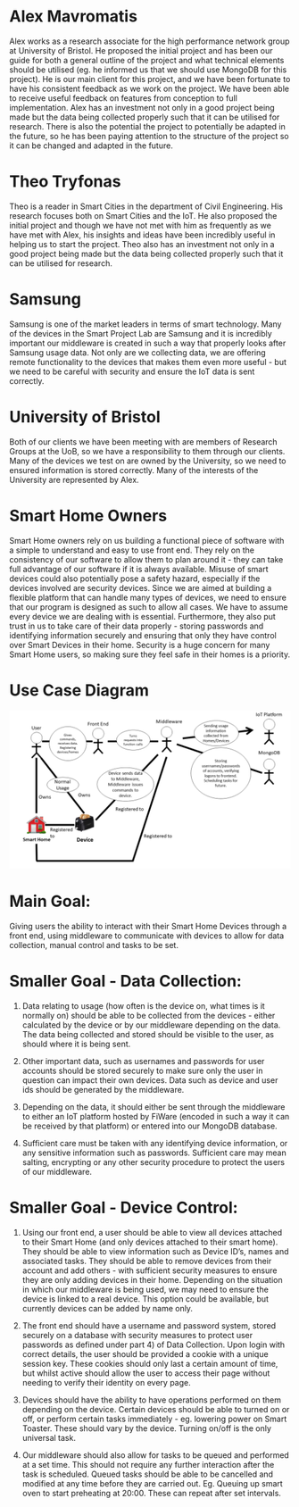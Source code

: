 # Alex Mavromatis
Alex works as a research associate for the high performance network group at University of Bristol. He proposed the initial project and has been our guide for both a general outline of the project and what technical elements should be utilised (eg. he informed us that we should use MongoDB for this project). He is our main client for this project, and we have been fortunate to have his consistent feedback as we work on the project. We have been able to receive useful feedback on features from conception to full implementation. Alex has an investment not only in a good project being made but the data being collected properly such that it can be utilised for research. There is also the potential the project to potentially be adapted in the future, so he has been paying attention to the structure of the project so it can be changed and adapted in the future.

# Theo Tryfonas
Theo is a reader in Smart Cities in the department of Civil Engineering. His research focuses both on Smart Cities and the IoT. He also proposed the initial project and though we have not met with him as frequently as we have met with Alex, his insights and ideas have been incredibly useful in helping us to start the project. Theo also has an investment not only in a good project being made but the data being collected properly such that it can be utilised for research.

# Samsung
Samsung is one of the market leaders in terms of smart technology. Many of the devices in the Smart Project Lab are Samsung and it is incredibly important our middleware is created in such a way that properly looks after Samsung usage data. Not only are we collecting data, we are offering remote functionality to the devices that makes them even more useful - but we need to be careful with security and ensure the IoT data is sent correctly.

# University of Bristol
Both of our clients we have been meeting with are members of Research Groups at the UoB, so we have a responsibility to them through our clients. Many of the devices we test on are owned by the University, so we need to ensured information is stored correctly. Many of the interests of the University are represented by Alex.

# Smart Home Owners
Smart Home owners rely on us building a functional piece of software with a simple to understand and easy to use front end. They rely on the consistency of our software to allow them to plan around it - they can take full advantage of our software if it is always available. Misuse of smart devices could also potentially pose a safety hazard, especially if the devices involved are security devices. Since we are aimed at building a flexible platform that can handle many types of devices, we need to ensure that our program is designed as such to allow all cases. We have to assume every device we are dealing with is essential. Furthermore, they also put trust in us to take care of their data properly - storing passwords and identifying information securely and ensuring that only they have control over Smart Devices in their home. Security is a huge concern for many Smart Home users, so making sure they feel safe in their homes is a priority.

# Use Case Diagram

![alt text](UseCaseDiagram.png "Use Case Diagram")

# Main Goal:

Giving users the ability to interact with their Smart Home Devices through a front end, using middleware to communicate with devices to allow for data collection, manual control and tasks to be set.


# Smaller Goal - Data Collection:

1.  Data relating to usage (how often is the device on, what times is it normally on) should be able to be collected from the devices - either calculated by the device or by our middleware depending on the data. The data being collected and stored should be visible to the user, as should where it is being sent.

2. Other important data, such as usernames and passwords for user accounts should be stored securely to make sure only the user in question can impact their own devices. Data such as device and user ids should be generated by the middleware.

3. Depending on the data, it should either be sent through the middleware to either an IoT platform hosted by FiWare (encoded in such a way it can be received by that platform) or entered into our MongoDB database.

4. Sufficient care must be taken with any identifying device information, or any sensitive information such as passwords. Sufficient care may mean salting, encrypting or any other security procedure to protect the users of our middleware.

# Smaller Goal - Device Control:

1. Using our front end, a user should be able to view all devices attached to their Smart Home (and only devices attached to their smart home). They should be able to view information such as Device ID’s, names and associated tasks. They should be able to remove devices from their account and add others - with sufficient security measures to ensure they are only adding devices in their home. Depending on the situation in which our middleware is being used, we may need to ensure the device is linked to a real device. This option could be available, but currently devices can be added by name only.

2. The front end should have a username and password system, stored securely on a database with security measures to protect user passwords as defined under part 4) of Data Collection. Upon login with correct details, the user should be provided a cookie with a unique session key. These cookies should only last a certain amount of time, but whilst active should allow the user to access their page without needing to verify their identity on every page.

3. Devices should have the ability to have operations performed on them depending on the device. Certain devices should be able to turned on or off, or perform certain tasks immediately - eg. lowering power on Smart Toaster. These should vary by the device. Turning on/off is the only universal task.

4. Our middleware should also allow for tasks to be queued and performed at a set time. This should not require any further interaction after the task is scheduled. Queued tasks should be able to be cancelled and modified at any time before they are carried out. Eg. Queuing up smart oven to start preheating at 20:00. These can repeat after set intervals.
